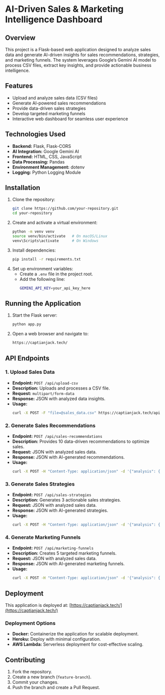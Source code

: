 # AI-Driven Sales & Marketing Intelligence Dashboard

## Overview
This project is a Flask-based web application designed to analyze sales data and generate AI-driven insights for sales recommendations, strategies, and marketing funnels. The system leverages Google’s Gemini AI model to process CSV files, extract key insights, and provide actionable business intelligence.

## Features
- Upload and analyze sales data (CSV files)
- Generate AI-powered sales recommendations
- Provide data-driven sales strategies
- Develop targeted marketing funnels
- Interactive web dashboard for seamless user experience

## Technologies Used
- **Backend:** Flask, Flask-CORS
- **AI Integration:** Google Gemini AI
- **Frontend:** HTML, CSS, JavaScript
- **Data Processing:** Pandas
- **Environment Management:** dotenv
- **Logging:** Python Logging Module

## Installation

1. Clone the repository:
   ```sh
   git clone https://github.com/your-repository.git
   cd your-repository
   ```
2. Create and activate a virtual environment:
   ```sh
   python -m venv venv
   source venv/bin/activate   # On macOS/Linux
   venv\Scripts\activate      # On Windows
   ```
3. Install dependencies:
   ```sh
   pip install -r requirements.txt
   ```
4. Set up environment variables:
   - Create a `.env` file in the project root.
   - Add the following line:
     ```sh
     GEMINI_API_KEY=your_api_key_here
     ```

## Running the Application

1. Start the Flask server:
   ```sh
   python app.py
   ```
2. Open a web browser and navigate to:
   ```sh
   https://captianjack.tech/
   ```

## API Endpoints

### 1. Upload Sales Data
- **Endpoint:** `POST /api/upload-csv`
- **Description:** Uploads and processes a CSV file.
- **Request:** `multipart/form-data`
- **Response:** JSON with analyzed data insights.
- **Usage:**
  ```sh
  curl -X POST -F "file=@sales_data.csv" https://captianjack.tech/api/upload-csv
  ```

### 2. Generate Sales Recommendations
- **Endpoint:** `POST /api/sales-recommendations`
- **Description:** Provides 10 data-driven recommendations to optimize sales.
- **Request:** JSON with analyzed sales data.
- **Response:** JSON with AI-generated recommendations.
- **Usage:**
  ```sh
  curl -X POST -H "Content-Type: application/json" -d '{"analysis": {}}' https://captianjack.tech/api/sales-recommendations
  ```

### 3. Generate Sales Strategies
- **Endpoint:** `POST /api/sales-strategies`
- **Description:** Generates 3 actionable sales strategies.
- **Request:** JSON with analyzed sales data.
- **Response:** JSON with AI-generated strategies.
- **Usage:**
  ```sh
  curl -X POST -H "Content-Type: application/json" -d '{"analysis": {}}' https://captianjack.tech/api/sales-strategies
  ```

### 4. Generate Marketing Funnels
- **Endpoint:** `POST /api/marketing-funnels`
- **Description:** Creates 5 targeted marketing funnels.
- **Request:** JSON with analyzed sales data.
- **Response:** JSON with AI-generated marketing funnels.
- **Usage:**
  ```sh
  curl -X POST -H "Content-Type: application/json" -d '{"analysis": {}}' https://captianjack.tech/api/marketing-funnels
  ```

## Deployment
This application is deployed at: [https://captianjack.tech/](https://captianjack.tech/)

### Deployment Options
- **Docker:** Containerize the application for scalable deployment.
- **Heroku:** Deploy with minimal configuration.
- **AWS Lambda:** Serverless deployment for cost-effective scaling.

## Contributing
1. Fork the repository.
2. Create a new branch (`feature-branch`).
3. Commit your changes.
4. Push the branch and create a Pull Request.

